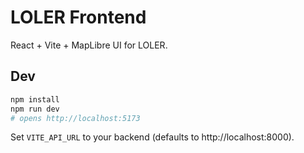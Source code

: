 # LOLER Frontend

React + Vite + MapLibre UI for LOLER.

## Dev
```bash
npm install
npm run dev
# opens http://localhost:5173
```

Set `VITE_API_URL` to your backend (defaults to http://localhost:8000).
